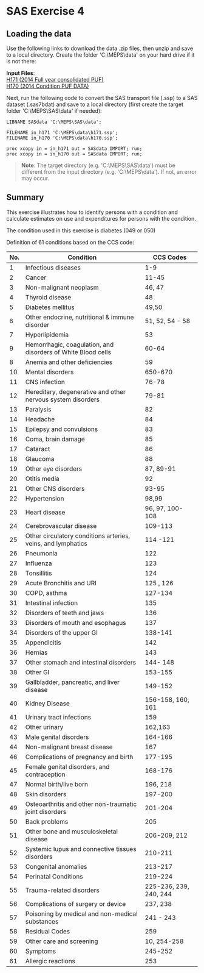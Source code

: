 # SAS Exercise 4

## Loading the data
Use the following links to download the data .zip files, then unzip and save to a local directory. Create the folder 'C:\MEPS\data' on your hard drive if it is not there:

<b>Input Files</b>:
<br>[H171  (2014 Full year consolidated PUF)](https://meps.ahrq.gov/mepsweb/data_files/pufs/h171ssp.zip)
<br>[H170 (2014 Condition PUF DATA)](https://meps.ahrq.gov/mepsweb/data_files/pufs/h170ssp.zip)

Next, run the following code to convert the SAS transport file (.ssp) to a SAS dataset (.sas7bdat) and save to a local directory (first create the target folder 'C:\MEPS\SAS\data' if needed):
``` sas
LIBNAME SASdata 'C:\MEPS\SAS\data';

FILENAME in_h171 'C:\MEPS\data\h171.ssp';
FILENAME in_h170 'C:\MEPS\data\h170.ssp';

proc xcopy in = in_h171 out = SASdata IMPORT; run;
proc xcopy in = in_h170 out = SASdata IMPORT; run;
```
> <b>Note</b>: The target directory (e.g. 'C:\MEPS\SAS\data') must be different from the input directory (e.g. 'C:\MEPS\data'). If not, an error may occur.


## Summary
This exercise illustrates how to identify persons with a condition and calculate estimates on use and expenditures for persons with the condition.

The condition used in this exercise is diabetes (049 or 050)

Definition of 61 conditions based on the CCS code:

No. | Condition | CCS Codes
-------|------------- |-------------
1|Infectious diseases |1-9
2|  Cancer   | 11-45
3|  Non-malignant neoplasm  |46, 47
4|  Thyroid disease  |48
5|  Diabetes mellitus| 49,50
6|  Other endocrine, nutritional & immune disorder  |51, 52, 54 - 58
7|  Hyperlipidemia   |53
9|  Hemorrhagic, coagulation, and disorders of White Blood cells | 60-64
8|  Anemia and other deficiencies  |59
10| Mental disorders |650-670
11| CNS infection  |76-78
12| Hereditary, degenerative and other nervous system disorders  |79-81
13| Paralysis |82
14| Headache |84
15| Epilepsy and convulsions   |83
16| Coma, brain damage |85
17| Cataract|86
18| Glaucoma | 88
19| Other eye disorders  | 87, 89-91
20| Otitis media | 92
21| Other CNS disorders  | 93-95
22| Hypertension | 98,99
23| Heart disease| 96, 97, 100-108
24| Cerebrovascular disease| 109-113
25| Other circulatory conditions arteries, veins, and lymphatics| 114 -121
26| Pneumonia| 122
27| Influenza| 123
28| Tonsillitis  | 124
29| Acute Bronchitis and URI   | 125 , 126
30| COPD, asthma | 127-134
31| Intestinal infection | 135
32| Disorders of teeth and jaws| 136
33| Disorders of mouth and esophagus   | 137
34| Disorders of the upper GI  | 138-141
35| Appendicitis | 142
36| Hernias| 143
37| Other stomach and intestinal disorders   | 144- 148
38| Other GI | 153-155
39| Gallbladder, pancreatic, and liver disease   | 149-152
40| Kidney Disease   | 156-158, 160, 161
41| Urinary tract infections   | 159
42| Other urinary| 162,163
43| Male genital disorders | 164-166
44| Non-malignant breast disease   | 167
46| Complications of pregnancy and birth | 177-195
45| Female genital disorders, and contraception  | 168-176
47| Normal birth/live born | 196, 218
48| Skin disorders   | 197-200
49| Osteoarthritis and other non-traumatic joint disorders |201-204
50| Back problems| 205
51| Other bone and musculoskeletal  disease  | 206-209, 212
52| Systemic lupus and connective tissues disorders  | 210-211
53| Congenital anomalies | 213-217
54| Perinatal Conditions | 219-224
55| Trauma-related disorders   | 225-236, 239, 240, 244
56| Complications of surgery or device | 237, 238
57| Poisoning by medical and non-medical substances  | 241 - 243
58| Residual Codes   | 259
59| Other care and screening   | 10, 254-258
60| Symptoms | 245-252
61| Allergic reactions   | 253
